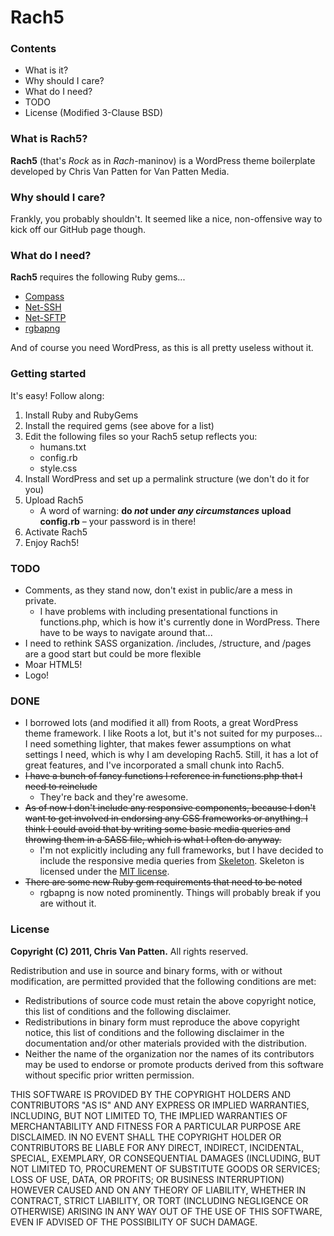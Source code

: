 # Rach5

### Contents
*   What is it?
*   Why should I care?
*   What do I need?
*   TODO
*   License (Modified 3-Clause BSD)

### What is Rach5?
**Rach5** (that's _Rock_ as in _Rach_-maninov) is a WordPress theme boilerplate developed by Chris Van Patten for Van Patten Media.

### Why should I care?
Frankly, you probably shouldn't. It seemed like a nice, non-offensive way to kick off our GitHub page though.

### What do I need?
**Rach5** requires the following Ruby gems...

*   <a href="http://compass-style.org/">Compass</a>
*   <a href="http://rubygems.org/gems/net-ssh">Net-SSH</a>
*   <a href="http://rubygems.org/gems/net-sftp">Net-SFTP</a>
*   <a href="https://github.com/aaronrussell/compass-rgbapng">rgbapng</a>

And of course you need WordPress, as this is all pretty useless without it.

### Getting started
It's easy! Follow along:

1.  Install Ruby and RubyGems
2.  Install the required gems (see above for a list)
3.  Edit the following files so your Rach5 setup reflects you:
    *   humans.txt
    *   config.rb
    *   style.css
4.  Install WordPress and set up a permalink structure (we don't do it for you)
5.  Upload Rach5
    *   A word of warning: **do _not_ under _any circumstances_ upload config.rb** – your password is in there!
6.  Activate Rach5
7.  Enjoy Rach5!

### TODO
*   Comments, as they stand now, don't exist in public/are a mess in private.
    *   I have problems with including presentational functions in functions.php, which is how it's currently done in WordPress. There have to be ways to navigate around that...
*   I need to rethink SASS organization. /includes, /structure, and /pages are a good start but could be more flexible
*   Moar HTML5!
*   Logo!

### DONE
*   I borrowed lots (and modified it all) from Roots, a great WordPress theme framework. I like Roots a lot, but it's not suited for my purposes... I need something lighter, that makes fewer assumptions on what settings I need, which is why I am developing Rach5. Still, it has a lot of great features, and I've incorporated a small chunk into Rach5.
*   <del>I have a bunch of fancy functions I reference in functions.php that I need to reinclude</del>
    *   They're back and they're awesome.
*   <del>As of now I don't include any responsive components, because I don't want to get involved in endorsing any CSS frameworks or anything. I think I could avoid that by writing some basic media queries and throwing them in a SASS file, which is what I often do anyway.</del>
    *   I'm not explicitly including any full frameworks, but I have decided to include the responsive media queries from <a href="http://getskeleton.com/">Skeleton</a>. Skeleton is licensed under the <a href="http://www.opensource.org/licenses/mit-license.php">MIT license</a>.
*   <del>There are some new Ruby gem requirements that need to be noted</del>
    *   rgbapng is now noted prominently. Things will probably break if you are without it.

### License
**Copyright (C) 2011, Chris Van Patten.**
All rights reserved.

Redistribution and use in source and binary forms, with or without modification, are permitted provided that the following conditions are met:

*   Redistributions of source code must retain the above copyright notice, this list of conditions and the following disclaimer.
*   Redistributions in binary form must reproduce the above copyright notice, this list of conditions and the following disclaimer in the documentation and/or other materials provided with the distribution.
*   Neither the name of the organization nor the names of its contributors may be used to endorse or promote products derived from this software without specific prior written permission.

THIS SOFTWARE IS PROVIDED BY THE COPYRIGHT HOLDERS AND CONTRIBUTORS "AS IS" AND ANY EXPRESS OR IMPLIED WARRANTIES, INCLUDING, BUT NOT LIMITED TO, THE IMPLIED WARRANTIES OF MERCHANTABILITY AND FITNESS FOR A PARTICULAR PURPOSE ARE DISCLAIMED. IN NO EVENT SHALL THE COPYRIGHT HOLDER OR CONTRIBUTORS BE LIABLE FOR ANY DIRECT, INDIRECT, INCIDENTAL, SPECIAL, EXEMPLARY, OR CONSEQUENTIAL DAMAGES (INCLUDING, BUT NOT LIMITED TO, PROCUREMENT OF SUBSTITUTE GOODS OR SERVICES; LOSS OF USE, DATA, OR PROFITS; OR BUSINESS INTERRUPTION) HOWEVER CAUSED AND ON ANY THEORY OF LIABILITY, WHETHER IN CONTRACT, STRICT LIABILITY, OR TORT (INCLUDING NEGLIGENCE OR OTHERWISE) ARISING IN ANY WAY OUT OF THE USE OF THIS SOFTWARE, EVEN IF ADVISED OF THE POSSIBILITY OF SUCH DAMAGE.